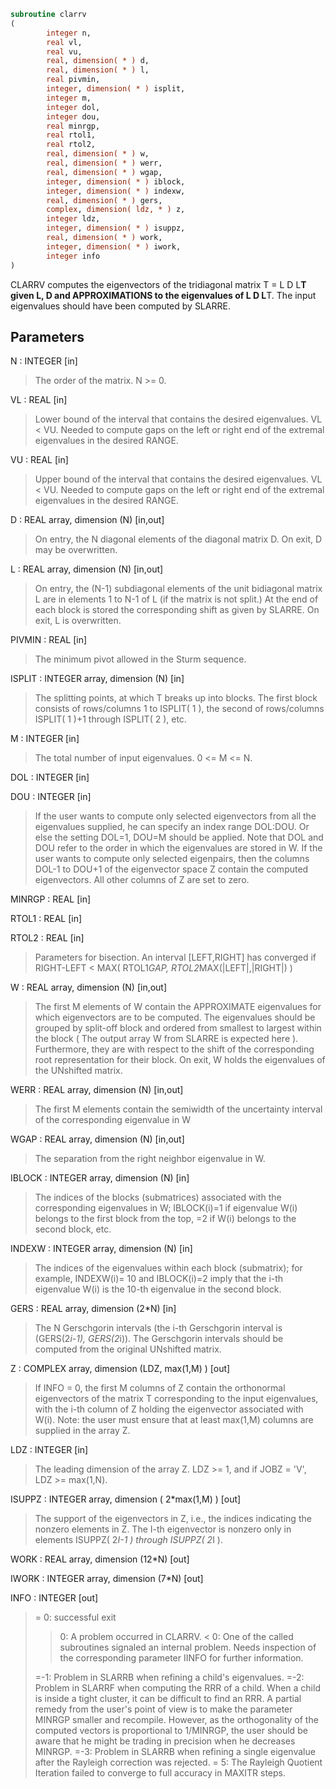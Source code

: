 ```fortran
subroutine clarrv
(
        integer n,
        real vl,
        real vu,
        real, dimension( * ) d,
        real, dimension( * ) l,
        real pivmin,
        integer, dimension( * ) isplit,
        integer m,
        integer dol,
        integer dou,
        real minrgp,
        real rtol1,
        real rtol2,
        real, dimension( * ) w,
        real, dimension( * ) werr,
        real, dimension( * ) wgap,
        integer, dimension( * ) iblock,
        integer, dimension( * ) indexw,
        real, dimension( * ) gers,
        complex, dimension( ldz, * ) z,
        integer ldz,
        integer, dimension( * ) isuppz,
        real, dimension( * ) work,
        integer, dimension( * ) iwork,
        integer info
)
```

CLARRV computes the eigenvectors of the tridiagonal matrix
T = L D L**T given L, D and APPROXIMATIONS to the eigenvalues of L D L**T.
The input eigenvalues should have been computed by SLARRE.

## Parameters
N : INTEGER [in]
> The order of the matrix.  N >= 0.

VL : REAL [in]
> Lower bound of the interval that contains the desired
> eigenvalues. VL < VU. Needed to compute gaps on the left or right
> end of the extremal eigenvalues in the desired RANGE.

VU : REAL [in]
> Upper bound of the interval that contains the desired
> eigenvalues. VL < VU. Needed to compute gaps on the left or right
> end of the extremal eigenvalues in the desired RANGE.

D : REAL array, dimension (N) [in,out]
> On entry, the N diagonal elements of the diagonal matrix D.
> On exit, D may be overwritten.

L : REAL array, dimension (N) [in,out]
> On entry, the (N-1) subdiagonal elements of the unit
> bidiagonal matrix L are in elements 1 to N-1 of L
> (if the matrix is not split.) At the end of each block
> is stored the corresponding shift as given by SLARRE.
> On exit, L is overwritten.

PIVMIN : REAL [in]
> The minimum pivot allowed in the Sturm sequence.

ISPLIT : INTEGER array, dimension (N) [in]
> The splitting points, at which T breaks up into blocks.
> The first block consists of rows/columns 1 to
> ISPLIT( 1 ), the second of rows/columns ISPLIT( 1 )+1
> through ISPLIT( 2 ), etc.

M : INTEGER [in]
> The total number of input eigenvalues.  0 <= M <= N.

DOL : INTEGER [in]

DOU : INTEGER [in]
> If the user wants to compute only selected eigenvectors from all
> the eigenvalues supplied, he can specify an index range DOL:DOU.
> Or else the setting DOL=1, DOU=M should be applied.
> Note that DOL and DOU refer to the order in which the eigenvalues
> are stored in W.
> If the user wants to compute only selected eigenpairs, then
> the columns DOL-1 to DOU+1 of the eigenvector space Z contain the
> computed eigenvectors. All other columns of Z are set to zero.

MINRGP : REAL [in]

RTOL1 : REAL [in]

RTOL2 : REAL [in]
> Parameters for bisection.
> An interval [LEFT,RIGHT] has converged if
> RIGHT-LEFT < MAX( RTOL1*GAP, RTOL2*MAX(|LEFT|,|RIGHT|) )

W : REAL array, dimension (N) [in,out]
> The first M elements of W contain the APPROXIMATE eigenvalues for
> which eigenvectors are to be computed.  The eigenvalues
> should be grouped by split-off block and ordered from
> smallest to largest within the block ( The output array
> W from SLARRE is expected here ). Furthermore, they are with
> respect to the shift of the corresponding root representation
> for their block. On exit, W holds the eigenvalues of the
> UNshifted matrix.

WERR : REAL array, dimension (N) [in,out]
> The first M elements contain the semiwidth of the uncertainty
> interval of the corresponding eigenvalue in W

WGAP : REAL array, dimension (N) [in,out]
> The separation from the right neighbor eigenvalue in W.

IBLOCK : INTEGER array, dimension (N) [in]
> The indices of the blocks (submatrices) associated with the
> corresponding eigenvalues in W; IBLOCK(i)=1 if eigenvalue
> W(i) belongs to the first block from the top, =2 if W(i)
> belongs to the second block, etc.

INDEXW : INTEGER array, dimension (N) [in]
> The indices of the eigenvalues within each block (submatrix);
> for example, INDEXW(i)= 10 and IBLOCK(i)=2 imply that the
> i-th eigenvalue W(i) is the 10-th eigenvalue in the second block.

GERS : REAL array, dimension (2*N) [in]
> The N Gerschgorin intervals (the i-th Gerschgorin interval
> is (GERS(2*i-1), GERS(2*i)). The Gerschgorin intervals should
> be computed from the original UNshifted matrix.

Z : COMPLEX array, dimension (LDZ, max(1,M) ) [out]
> If INFO = 0, the first M columns of Z contain the
> orthonormal eigenvectors of the matrix T
> corresponding to the input eigenvalues, with the i-th
> column of Z holding the eigenvector associated with W(i).
> Note: the user must ensure that at least max(1,M) columns are
> supplied in the array Z.

LDZ : INTEGER [in]
> The leading dimension of the array Z.  LDZ >= 1, and if
> JOBZ = 'V', LDZ >= max(1,N).

ISUPPZ : INTEGER array, dimension ( 2*max(1,M) ) [out]
> The support of the eigenvectors in Z, i.e., the indices
> indicating the nonzero elements in Z. The I-th eigenvector
> is nonzero only in elements ISUPPZ( 2*I-1 ) through
> ISUPPZ( 2*I ).

WORK : REAL array, dimension (12*N) [out]

IWORK : INTEGER array, dimension (7*N) [out]

INFO : INTEGER [out]
> = 0:  successful exit
> 
> > 0:  A problem occurred in CLARRV.
> < 0:  One of the called subroutines signaled an internal problem.
> Needs inspection of the corresponding parameter IINFO
> for further information.
> 
> =-1:  Problem in SLARRB when refining a child's eigenvalues.
> =-2:  Problem in SLARRF when computing the RRR of a child.
> When a child is inside a tight cluster, it can be difficult
> to find an RRR. A partial remedy from the user's point of
> view is to make the parameter MINRGP smaller and recompile.
> However, as the orthogonality of the computed vectors is
> proportional to 1/MINRGP, the user should be aware that
> he might be trading in precision when he decreases MINRGP.
> =-3:  Problem in SLARRB when refining a single eigenvalue
> after the Rayleigh correction was rejected.
> = 5:  The Rayleigh Quotient Iteration failed to converge to
> full accuracy in MAXITR steps.
